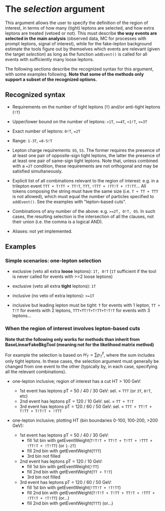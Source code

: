 # The *selection* argument

This argument allows the user to specify the definition of the region of interest, in terms of how many (tight) leptons are selected, and how extra leptons are treated (vetoed or not). This must describe **the way events are selected in the main analysis** (observed data, MC for processes with prompt leptons, signal of interest), while for the fake-lepton background estimate the tools figure out by themselves which events are relevant (given the target *selection*) as long as the function `addEvent()` is called for all events with sufficiently many loose leptons. 

The following sections describe the recognized syntax for this argument, with some examples following.
**Note that some of the methods only support a subset of the recognized options.** 


## Recognized syntax

+ Requirements on the number of tight leptons (`T`) and/or anti-tight leptons (`!T`)

+ Upper/lower bound on the number of leptons: `>1T`, `>=4T`, `<1!T`, `<=3T`

+ Exact number of leptons: `0!T`, `=2T`

+ Range: `1-3T`, `=0-5!T`

+ Lepton charge requirements: `OS`, `SS`. The former requires the presence of at least one pair of opposite-sign tight leptons, the latter the presence of at least one pair of same-sign tight leptons. Note that, unless combined with a `=2T` condition, these requirements are not orthogonal and may be satisfied simultaneously. 

+ Explicit list of all combinations relevant to the region of interest: e.g. in a trilepton event `TTT + T!TT + TT!T`, `TTT`, `!TTT + !TT!T + !T!TT`... All tokens composing the string must have the same size (i.e. `T + TT + TTT` is not allowed), which must equal the number of particles specified to `addEvent()`. See the examples with "lepton-based cuts". 

+ Combinations of any number of the above: e.g. `>=2T, 0!T, OS`. In such cases, the resulting selection is the intersection of all the clauses, not their union (i.e. the comma is a logical AND). 

+ Aliases: not yet implemented. 

## Examples

### Simple scenarios: one-lepton selection

+ exclusive (veto all extra **loose** leptons): `1T, 0!T` (`1T` sufficient if the tool is never called for events with >=2 loose leptons)

+ exclusive (veto all extra **tight** leptons): `1T`

+ inclusive (no veto of extra leptons): `>=1T`

+ inclusive but leading lepton must be tight: `T` for events with 1 lepton, `TT + T!T` for events with 2 leptons, `TTT+TT!T+T!TT+T!T!T` for events with 3 leptons...

### When the region of interest involves lepton-based cuts

**Note that the following only works for methods than inherit from BaseLinearFakeBkgTool (meaning not for the likelihood matrix method)**

For example the selection is based on $`H_{T} = \sum p_{T}^{\ell}`$, where the sum includes only tight leptons. In these cases, the selection argument must generally be changed from one event to the other (typically by, in each case, specifying all the relevant combinations). 

+ one-lepton inclusive; region of interest has a cut HT > 100 GeV: 
    - 1st event has leptons pT = 50 / 40 / 30 GeV: sel. = `TTT` (or `3T`, `0!T`, etc)
    - 2nd event has leptons pT = 120 / 10 GeV: sel. = `TT + T!T`
    - 3rd event has leptons pT = 120 / 60 / 50 GeV: sel. = `TTT + TT!T + T!TT + T!T!T + !TTT`

+ one-lepton inclusive; plotting HT (bin boundaries 0-100, 100-200, >200 GeV):
    - 1st event has leptons pT = 50 / 40 / 30 GeV:
        + fill 1st bin with getEventWeight(`T!T!T + TT!T + T!TT + !TTT + !TT!T + !T!TT`) (or `1-2T`)
        + fill 2nd bin with getEventWeight(`TTT`)
        + 3rd bin not filled
    - 2nd event has leptons pT = 120 / 10 GeV:
        + fill 1st bin with getEventWeight(`!TT`)
        + fill 2nd bin with getEventWeight(`TT + T!T`)
        + 3rd bin not filled
    - 3rd event has leptons pT = 120 / 60 / 50 GeV:
        + fill 1st bin with getEventWeight(`!TT!T + !T!TT`)
        + fill 2nd bin with getEventWeight(`T!T!T + T!TT + TT!T + !TTT + !TT!T + !T!TT`) (or...)
        + fill 2nd bin with getEventWeight(`TTT`) (or...)
